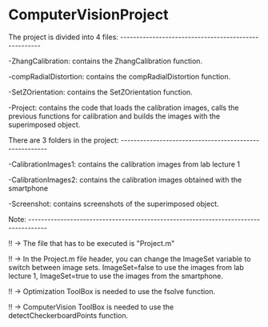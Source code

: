 # ComputerVisionProject

The project is divided into 4 files: -----------------------------------------------------


-ZhangCalibration: contains the ZhangCalibration function.

-compRadialDistortion: contains the compRadialDistortion function.

-SetZOrientation: contains the SetZOrientation function.

-Project: contains the code that loads the calibration images, calls the previous functions for calibration and builds the images with the superimposed object.


There are 3 folders in the project: -------------------------------------------------------


-CalibrationImages1: contains the calibration images from lab lecture 1

-CalibrationImages2: contains the calibration images obtained with the smartphone

-Screenshot: contains screenshots of the superimposed object.


Note: ------------------------------------------------------------------------------------

!! -> The file that has to be executed is "Project.m"

!! -> In the Project.m file header, you can change the ImageSet variable to switch between image sets. ImageSet=false to use the images from lab lecture 1, ImageSet=true to use the images from the smartphone.

!! -> Optimization ToolBox is needed to use the fsolve function. 

!! -> ComputerVision ToolBox is needed to use the detectCheckerboardPoints function. 
